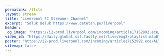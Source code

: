 ```yaml
---
permalink: /lfctv
layout: stream
title: "Liverpool FC Streamer Channel"
excerpt: "Seluk Beluk https://www.catetan.pw/liverpool"
header:
 og_image: "https://i2-prod.liverpool.com/incoming/article17152992.ece/ALTERNATES/s810/0_GettyImages-1139686618.jpg"
video_id: "https://daily.global.ssl.fastly.net/live/eng2/playlist.m3u8"
poster: "https://i2-prod.liverpool.com/incoming/article17152992.ece/ALTERNATES/s810/0_GettyImages-1139686618.jpg"
sitemap: false
---
```

<style>h1#page-title{display:none;height:0;visibility:hidden;!important</style>

